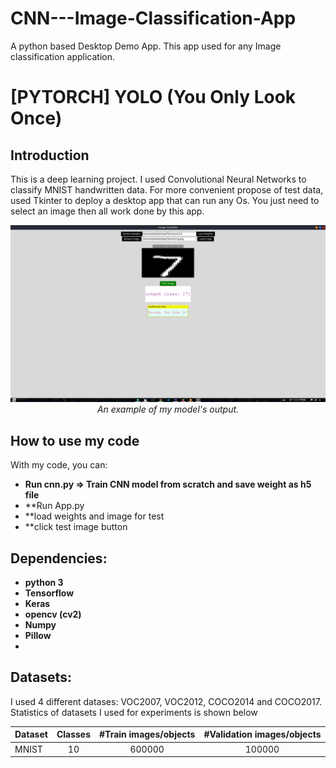 # CNN---Image-Classification-App
A python based Desktop Demo  App. This app used for any Image classification application.

# [PYTORCH] YOLO (You Only Look Once)

## Introduction
This is a deep learning project. I used Convolutional Neural Networks to classify MNIST handwritten data. For more convenient propose of test data, used Tkinter to deploy a desktop app that can run any Os. You just need to select an image then all work done by this app.
<p align="center">
  <img src="assest/appsdemo.png"><br/>
  <i>An example of my model's output.</i>
</p>



## How to use my code

With my code, you can:
* **Run cnn.py => Train CNN model from scratch and save weight as h5 file**
* **Run App.py
* **load weights and image for test
* **click test image button

## Dependencies:

* **python 3**
* **Tensorflow**
* **Keras**
* **opencv (cv2)**
* **Numpy**
* **Pillow** 
* 

## Datasets:

I used 4 different datases: VOC2007, VOC2012, COCO2014 and COCO2017. Statistics of datasets I used for experiments is shown below

| Dataset                | Classes | #Train images/objects | #Validation images/objects |
|------------------------|:---------:|:-----------------------:|:----------------------------:|
| MNIST                  |    10     |      600000             |           100000             |


